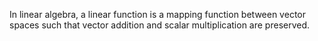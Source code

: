 In linear algebra, a linear function is a mapping function between vector spaces such that vector addition and scalar multiplication are preserved.